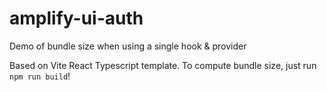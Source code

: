 # amplify-ui-auth

Demo of bundle size when using a single hook &amp; provider

Based on Vite React Typescript template. To compute bundle size, just run `npm run build`!
